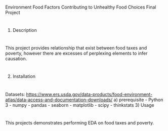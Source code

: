 ###
Environment Food Factors Contributing to Unhealthy Food Choices Final Project
###
#
1) Description
#
This project provides relationship that exist between food taxes and poverty, however there are excesses of perplexing elements to infer causation.  
#
2) Installation
#
Datasets: https://www.ers.usda.gov/data-products/food-environment-atlas/data-access-and-documentation-downloads/
 a) prerequisite
     -  Python 3
     -  numpy
     -  pandas
     -  seaborn
     -  matplotlib
     -  scipy
    -  thinkstats
3) Usage
#
This projects demonstrates performing EDA on food taxes and poverty.
#
